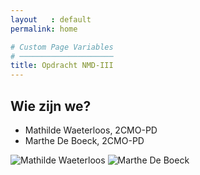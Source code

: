 ```yaml
---
layout   : default
permalink: home

# Custom Page Variables
# ─────────────────────
title: Opdracht NMD-III
---
```


Wie zijn we?
------------

 - Mathilde Waeterloos, 2CMO-PD
 - Marthe De Boeck, 2CMO-PD

<img src="images/fotomathi.png" alt="Mathilde Waeterloos" class="image_wiezijnwe">
<img src="images/marthe.png" alt="Marthe De Boeck" class="image_wiezijnwe">